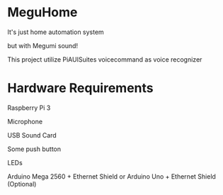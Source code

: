 # MeguHome
It's just home automation system 

but with Megumi sound!

This project utilize PiAUISuites voicecommand as voice recognizer
# Hardware Requirements
Raspberry Pi 3 

Microphone 

USB Sound Card 

Some push button 

LEDs

Arduino Mega 2560 + Ethernet Shield or Arduino Uno + Ethernet Shield (Optional)

